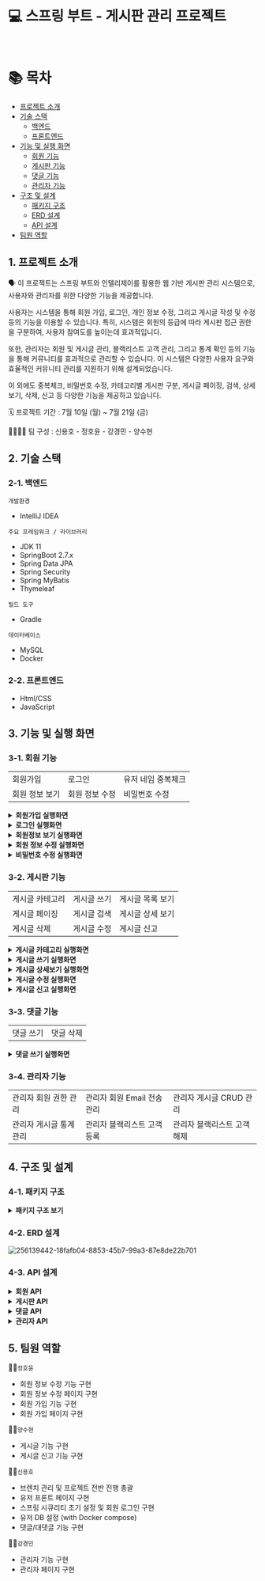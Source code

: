 # 💻 스프링 부트 - 게시판 관리 프로젝트

<br>

# 📚 목차

* [프로젝트 소개](#1-프로젝트-소개)
* [기술 스택](#2-기술-스택)
    * [백엔드](#2-1-백엔드)
    * [프론트엔드](#2-2-프론트엔드)
* [기능 및 실행 화면](#3-기능-및-실행-화면)
    * [회원 기능](#3-1-회원-기능)
    * [게시판 기능](#3-2-게시판-기능)
    * [댓글 기능](#3-3-댓글-기능)
    * [관리자 기능](#3-4-관리자-기능)
* [구조 및 설계](#4-구조-및-설계)
    * [패키지 구조](#4-1-패키지-구조)
    * [ERD 설계](#4-2-erd-설계)
    * [API 설계](#4-3-api-설계)
* [팀원 역할](#5-팀원-역할)
  <br>

## 1. 프로젝트 소개

🗣️ 이 프로젝트는 스프링 부트와 인텔리제이를 활용한 웹 기반 게시판 관리 시스템으로, 사용자와 관리자를 위한 다양한 기능을 제공합니다.

사용자는 시스템을 통해 회원 가입, 로그인, 개인 정보 수정, 그리고 게시글 작성 및 수정 등의 기능을 이용할 수 있습니다. 특히, 시스템은 회원의 등급에 따라 게시판 접근 권한을 구분하여, 사용자 참여도를 높이는데
효과적입니다.

또한, 관리자는 회원 및 게시글 관리, 블랙리스트 고객 관리, 그리고 통계 확인 등의 기능을 통해 커뮤니티를 효과적으로 관리할 수 있습니다. 이 시스템은 다양한 사용자 요구와 효율적인 커뮤니티 관리를 지원하기 위해
설계되었습니다.

이 외에도 중복체크, 비밀번호 수정, 카테고리별 게시판 구분, 게시글 페이징, 검색, 상세보기, 삭제, 신고 등 다양한 기능을 제공하고 있습니다.

🗓️ 프로젝트 기간 : 7월 10일 (월) ~ 7월 21일 (금)

👨‍👨‍👧‍👧 팀 구성 : 신용호 - 정호윤 - 강경민 - 양수현

## 2. 기술 스택

### 2️-1. 백엔드

`개발환경`

* IntelliJ IDEA

`주요 프레임워크 / 라이브러리`

* JDK 11
* SpringBoot 2.7.x
* Spring Data JPA
* Spring Security
* Spring MyBatis
* Thymeleaf

`빌드 도구`

* Gradle

`데이터베이스`

* MySQL
* Docker

### 2-2. 프론트엔드

* Html/CSS
* JavaScript

## 3. 기능 및 실행 화면

### 3-1. 회원 기능

<table>
  <tr>
    <td>회원가입</td>
    <td>로그인</td>
    <td>유저 네임 중복체크</td>
  </tr>
  <tr>
    <td>회원 정보 보기</td>
    <td>회원 정보 수정</td>
    <td>비밀번호 수정</td>
  </tr>
</table>

<details>
    <summary><strong>회원가입 실행화면</strong> </summary>
   - 회원가입 페이지에서 회원가입 구현 (id, username, password, email, nickName, role, createdAt, updatedAt)
   <br>
   - role은 새싹회원과 우수회원으로 구분(디폴트: 새싹회원, 게시글 수 10개 이상 우수 회원)
   <br>
   <br>
   <img src="https://github.com/KDT-TOY-BOARD-8/toyboard-user/assets/115003898/7c73074d-122f-4b12-9db0-e73e8c0e1779" />
</details>
<details>
    <summary><strong>로그인 실행화면</strong> </summary>
   - 로그인 페이지에서 로그인 구현 (username, password)
   <br>
   <br>
   <img src="https://github.com/KDT-TOY-BOARD-8/toyboard-user/assets/115003898/6325f395-560c-47dc-a7ac-21032bd2e463" />
</details>
<details>
  <summary><strong>회원정보 보기 실행화면</strong> </summary>
  - 회원정보 페이지에서 username, email, role, createdAt 확인
  <br>
  <br>
  <img src="https://github.com/KDT-TOY-BOARD-8/toyboard-user/assets/115003898/e0b75834-2a3c-4e07-b086-b96b9a1892e2" />
</details>
<details>
    <summary><strong>회원 정보 수정 실행화면</strong> </summary>
   - 회원정보 수정페이지에서 email, nickName 변경가능
   <br>
   <br>
   <img src="https://github.com/KDT-TOY-BOARD-8/toyboard-user/assets/115003898/e87994a4-cc23-4d84-acb6-eb266096667c" />
</details>
<details>
    <summary><strong>비밀번호 수정 실행화면</strong> </summary>
   - 비밀번호 수정 페이지에서 비밀번호 수정 구현
   <br>
   <br>
   <img src="https://github.com/KDT-TOY-BOARD-8/toyboard-user/assets/115003898/60425058-d154-4f97-bc74-847ed7614ea0" />
</details>

### 3-2. 게시판 기능

<table>
  <tr>
    <td>게시글 카테고리</td>
    <td>게시글 쓰기</td>
    <td>게시글 목록 보기</td>
  </tr>
  <tr>
    <td>게시글 페이징</td>
    <td>게시글 검색</td>
    <td>게시글 상세 보기</td>
  </tr>
  <tr>
    <td>게시글 삭제</td>
    <td>게시글 수정</td>
    <td>게시글 신고</td>
  </tr>
</table>

<details>
    <summary><strong>게시글 카테고리 실행화면</strong> </summary>
   - 새싹회원 게시판, 우수회원 게시판 구현
   <br> (게시판은 2개이지만 하나의 화면을 공유해서 사용하고 카테고리로 구분함)
   <br>
   <br>
   <img src="https://github.com/KDT-TOY-BOARD-8/toyboard-user/assets/115003898/606d2517-e8c7-47ba-bb9c-64ca30381755" />
</details>
<details>
    <summary><strong>게시글 쓰기 실행화면</strong> </summary>
   - 게시글 쓰기 페이지 에서 권한(새싹, 우수)에 따라 다른 게시판에 글이 적어짐
   <br>
   <br>
   <img src="https://github.com/KDT-TOY-BOARD-8/toyboard-user/assets/115003898/4cb3339b-fd2b-4a2a-afed-f671dc8faa0e" />
</details>
<details>
    <summary><strong>게시글 상세보기 실행화면</strong> </summary>
   - 게시글 상세보기 페이지에서 id, title, content, nickName, 댓글의 comment 리스트(id, comment, 댓글의 작성자 nickName) 이 화면에 보여야 함.
   - 게시글 삭제버튼과 수정버튼 보여야 함(본인이 적은 글에 대해서만)
   - 댓글 삭제버튼이 보여야함(본인이 적은 댓글에 대해서만)
   <br>
   <br> 
   <img src="https://github.com/KDT-TOY-BOARD-8/toyboard-user/assets/115003898/0ec05f65-1d2b-47b0-889a-dd34a11b0ea0" />
   <br>
   <br>
   <img src="https://github.com/KDT-TOY-BOARD-8/toyboard-user/assets/115003898/fd793f9e-44ab-462b-b108-47a6995019c9" /> 
   <br>
   <br>
   <img src="https://github.com/KDT-TOY-BOARD-8/toyboard-user/assets/115003898/f59e34e6-36d6-44c9-b510-5c7695cf1db9" />
</details>

<details>
  <summary><strong>게시글 수정 실행화면</strong> </summary> - 게시글 수정하기 페이지에서 title, content 수정 가능 <br>
  - <img src="https://github.com/KDT-TOY-BOARD-8/toyboard-user/assets/115003898/85f2415c-7f67-44e7-b9e8-ac4069875361"/>
</details>
<details>
    <summary><strong>게시글 신고 실행화면</strong> </summary>
   - 게시글 상세보기 페이지에서 게시글 신고가능 (형태 : 욕설, 음란, 비방)
   <br>
   <br>
   <img src="https://github.com/KDT-TOY-BOARD-8/toyboard-user/assets/115003898/7a7b82fc-ccef-44b8-915a-3fa2a27a4542"/>
</details>

### 3-3. 댓글 기능

<table>
  <tr>
    <td>댓글 쓰기</td>
    <td>댓글 삭제</td>
  </tr>
</table>

<details>
  <summary><strong>댓글 쓰기 실행화면</strong> </summary>
  - 게시글 상세보기 페이지에서 댓글 쓰기 50자이내, 댓글에 댓글을 작성할 수 있음. 대댓글 기능 구현(depth 1까지)
   <br>
   <br>
   <img src="https://github.com/KDT-TOY-BOARD-8/toyboard-user/assets/115003898/02e41c9f-79f1-4f0d-9f45-8d86af42db9c" />
   <img src="https://github.com/KDT-TOY-BOARD-8/toyboard-user/assets/115003898/14f84e02-98a4-4fbb-b225-92eb0be23bd8" />
</details>


### 3-4. 관리자 기능

<table>
  <tr>
    <td>관리자 회원 권한 관리</td>
    <td>관리자 회원 Email 전송 관리</td>
    <td>관리자 게시글 CRUD 관리</td>
  </tr>
  <tr>
    <td>관리자 게시글 통계 관리</td>
    <td>관리자 블랙리스트 고객 등록</td>
    <td>관리자 블랙리스트 고객 해제</td>
  </tr>
</table>

## 4. 구조 및 설계

### 4-1. 패키지 구조

<details>
    <summary><strong>패키지 구조 보기</strong> </summary>
```
📦 
├─ .gitignore
├─ README.md
├─ build.gradle
├─ docker-compose.yml
├─ gradle
│  └─ wrapper
│     ├─ gradle-wrapper.jar
│     └─ gradle-wrapper.properties
├─ gradlew
├─ gradlew.bat
├─ settings.gradle
└─ src
   ├─ main
   │  ├─ java
   │  │  └─ com
   │  │     └─ fastcampus
   │  │        └─ toyboard
   │  │           ├─ ToyboardApplication.java
   │  │           ├─ board
   │  │           │  ├─ controller
   │  │           │  │  └─ BoardController.java
   │  │           │  ├─ dto
   │  │           │  │  ├─ BoardDto.java
   │  │           │  │  ├─ BoardRequestDto.java
   │  │           │  │  ├─ BoardResponseDto.java
   │  │           │  │  ├─ BoardResponseWithComment.java
   │  │           │  │  └─ BoardWithCommentDto.java
   │  │           │  ├─ model
   │  │           │  │  └─ Board.java
   │  │           │  ├─ repository
   │  │           │  │  ├─ BoardRepository.java
   │  │           │  │  └─ IBoard.java
   │  │           │  └─ service
   │  │           │     └─ BoardService.java
   │  │           ├─ comment
   │  │           │  ├─ controller
   │  │           │  │  ├─ ChildCommentController.java
   │  │           │  │  └─ CommentController.java
   │  │           │  ├─ dto
   │  │           │  │  ├─ ChildCommentDto.java
   │  │           │  │  ├─ ChildCommentRequestDto.java
   │  │           │  │  ├─ ChildCommentResponse.java
   │  │           │  │  ├─ CommentDto.java
   │  │           │  │  ├─ CommentRequestDto.java
   │  │           │  │  ├─ CommentResponseDto.java
   │  │           │  │  └─ CommentResponseWithChildren.java
   │  │           │  ├─ model
   │  │           │  │  ├─ ChildComment.java
   │  │           │  │  └─ Comment.java
   │  │           │  ├─ repository
   │  │           │  │  ├─ ChildCommentRepository.java
   │  │           │  │  └─ CommentRepository.java
   │  │           │  └─ service
   │  │           │     ├─ ChildCommentService.java
   │  │           │     └─ CommentService.java
   │  │           ├─ common
   │  │           │  ├─ MainController.java
   │  │           │  ├─ exceptions
   │  │           │  │  ├─ ErrorController.java
   │  │           │  │  └─ ToyboardInternalExceptionHandler.java
   │  │           │  └─ jpa
   │  │           │     └─ BaseTimeEntity.java
   │  │           ├─ config
   │  │           │  ├─ JpaConfig.java
   │  │           │  ├─ ThymeleafConfig.java
   │  │           │  └─ security
   │  │           │     ├─ BoardUserAuthenticationFilter.java
   │  │           │     ├─ BoardUserManager.java
   │  │           │     ├─ BoardUserToken.java
   │  │           │     ├─ PasswordEncoderConfig.java
   │  │           │     └─ SecurityConfig.java
   │  │           ├─ report
   │  │           │  ├─ controller
   │  │           │  │  └─ ReportController.java
   │  │           │  ├─ dto
   │  │           │  │  └─ ReportRequestDto.java
   │  │           │  ├─ model
   │  │           │  │  ├─ Report.java
   │  │           │  │  └─ ReportType.java
   │  │           │  ├─ repository
   │  │           │  │  └─ ReportRepository.java
   │  │           │  └─ service
   │  │           │     └─ ReportService.java
   │  │           └─ user
   │  │              ├─ controller
   │  │              │  └─ BoardUserController.java
   │  │              ├─ dto
   │  │              │  ├─ BoardUserDto.java
   │  │              │  └─ BoardUserRequest.java
   │  │              ├─ model
   │  │              │  ├─ BoardAuthority.java
   │  │              │  └─ BoardUser.java
   │  │              ├─ repository
   │  │              │  ├─ BoardAuthorityRepository.java
   │  │              │  └─ BoardUserRepository.java
   │  │              └─ service
   │  │                 └─ BoardUserService.java
   │  └─ resources
   │     ├─ application.yml
   │     ├─ data.sql
   │     ├─ static
   │     │  └─ assets
   │     │     ├─ css
   │     │     ├─ img
   │     │     ├─ js
   │     │     ├─ scss
   │     │     └─ vendor
   │     │        ├─ aos
   │     │        ├─ bootstrap-icons
   │     │        ├─ bootstrap
   │     │        ├─ glightbox
   │     │        ├─ php-email-form
   │     │        └─ swiper
   │     └─ templates
   │        ├─ board
   │        │  ├─ detail.html
   │        │  ├─ detail.th.xml
   │        │  ├─ index.html
   │        │  ├─ index.th.xml
   │        │  ├─ report-post.html
   │        │  ├─ report-post.th.xml
   │        │  ├─ update-post.html
   │        │  ├─ update-post.th.xml
   │        │  ├─ write-post.html
   │        │  └─ write-post.th.xml
   │        ├─ common
   │        │  ├─ footer.html
   │        │  ├─ head.html
   │        │  ├─ header.html
   │        │  └─ header.th.xml
   │        ├─ error.html
   │        ├─ error.th.xml
   │        ├─ error
   │        │  ├─ error400.html
   │        │  ├─ error400.th.xml
   │        │  ├─ error403.html
   │        │  ├─ error403.th.xml
   │        │  ├─ error404.html
   │        │  ├─ error404.th.xml
   │        │  ├─ error500.html
   │        │  └─ error500.th.xml
   │        ├─ login-failed.html
   │        ├─ login-failed.th.xml
   │        ├─ login.html
   │        ├─ login.th.xml
   │        ├─ sign-up.html
   │        ├─ sign-up.th.xml
   │        └─ user
   │           ├─ edit.html
   │           ├─ edit.th.xml
   │           ├─ editPw.html
   │           ├─ editPw.th.xml
   │           ├─ my-info.html
   │           └─ my-info.th.xml
   └─ test
      └─ java
         └─ com
            └─ fastcampus
               └─ toyboard
                  └─ ToyboardApplicationTests.java
```
©generated by [Project Tree Generator](https://woochanleee.github.io/project-tree-generator)    

</details> 

### 4-2. ERD 설계

  ![256139442-18fafb04-8853-45b7-99a3-87e8de22b701](https://github.com/KDT-TOY-BOARD-8/toyboard-user/assets/111266513/620f4ffd-1ac5-4e87-9c73-0adc114ed5db)

### 4-3. API 설계

<details>
    <summary><strong>회원 API</strong> </summary> 
<img width="547" alt="스크린샷 2023-07-20 오후 9 05 35" src="https://github.com/YangSooHyun0/Spring-Boot-JPA/assets/111266513/bd5c7c5a-a71f-4105-b52c-80e7a04a3b15"> </details>
<details>
    <summary><strong>게시판 API</strong> </summary> <img width="500" alt="스크린샷 2023-07-20 오후 8 38 14" src="https://github.com/YangSooHyun0/Spring-Boot-JPA/assets/111266513/ebc00e10-ce46-403b-87a0-a11b8fe48473"> </details>
 <details>
    <summary><strong>댓글 API</strong> </summary> <img width="801" alt="스크린샷 2023-07-20 오후 8 38 47" src="https://github.com/YangSooHyun0/Spring-Boot-JPA/assets/111266513/377cc1c2-fea2-4414-aeaf-92f4ab832e7c"> </details>
 <details>
    <summary><strong>관리자 API</strong> </summary> <img width="615" alt="스크린샷 2023-07-20 오후 9 43 02" src="https://github.com/YangSooHyun0/Spring-Boot-JPA/assets/111266513/7254ae23-e5b1-49ae-be30-684ae713017a"> </details>

## 5. 팀원 역할

👨‍💻`정호윤`

- 회원 정보 수정 기능 구현
- 회원 정보 수정 페이지 구현
- 회원 가입 기능 구현
- 회원 가입 페이지 구현

👩‍💻`양수현`

- 게시글 기능 구현
- 게시글 신고 기능 구현

👨‍💻`신용호`

- 브렌치 관리 및 프로젝트 전반 진행 총괄
- 유저 프론트 페이지 구현
- 스프링 시큐리티 초기 설정 및 회원 로그인 구현
- 유저 DB 설정 (with Docker compose)
- 댓글/대댓글 기능 구현

👩‍💻`강경민`

- 관리자 기능 구현
- 관리자 페이지 구현
